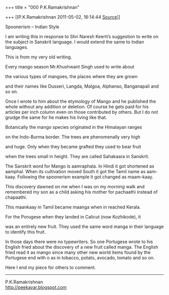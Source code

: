 +++
title = "000 P.K.Ramakrishnan"

+++
[[P.K.Ramakrishnan	2011-05-02, 16:14:44 [Source](https://groups.google.com/g/samskrita/c/m8b3TWlwbCA)]]



  

Spoonerism – Indian Style



I am writing this in response to Shri Naresh Keerti’s suggestion to write on the subject in Sanskrit language. I would extend the same to Indian languages.



This is from my very old writing.



Every mango season Mr.Khushwant Singh used to write about

the various types of mangoes, the places where they are grown

and their names like Dusseri, Langda, Malgoa, Alphanso, Banganapali and so on.



Once I wrote to him about the etymology of Mango and he published the whole without any addition or deletion. Of course he gets paid for his articles per inch column even on those contributed by others. But I do not grudge the same for he makes his living like that.



Botanically the mango species originated in the Himalayan ranges

on the Indo-Burma border. The trees are phenomenally very high

and huge. Only when they became grafted they used to bear fruit

when the trees small in height. They are called Sahakaara in Sanskrit.



The Sanskrit word for Mango is aamraphala. In Hindi it got shortened as aamphal. When its cultivation moved South it got the Tamil name as aam-kaay. Following the spoonerism example it got changed as maam-kaay.



This discovery dawned on me when I was on my morning walk and remembered my son as a child asking his mother for pachaathi instead of chapaathi.



This maankaay in Tamil became maanga when in reached Kerala.



For the Porugese when they landed in Calicut (now Kozhikode), it

was an entirely new fruit. They used the same word manga in their language to identify this fruit.



In those days there were no typewriters. So one Portugese wrote to his
English fried about the discovery of a new fruit called manga. The English fried read it as mango since many other new world items found by the Portugese end with o as in tobacco, potato, avocado, tomato and so on.



Here I end my piece for others to comment.





----------------------------------

P.K.Ramakrishnan  
<http://peekayar.blogspot.com>

